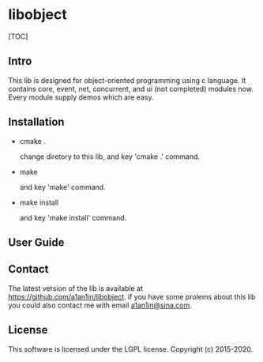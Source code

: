 # libobject

[TOC]

## Intro
This lib is designed for object-oriented programming using c language. It contains core, event, net, concurrent, and ui (not completed) modules now. Every module supply demos which are easy.

## Installation
* cmake .

  change diretory to this lib, and key 'cmake .' command.
* make 

  and key 'make' command.
* make install

  and key 'make install' command.
  
## User Guide

## Contact
The latest version of the lib is available at https://github.com/a1an1in/libobject. if you have some prolems about this lib you could also contact me with email a1an1in@sina.com.

## License
This software is licensed under the LGPL license. Copyright (c) 2015-2020.
